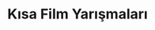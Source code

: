 ---
layout: category
headline: "Kısa Film Yarışmaları"
title: "Kısa Film Yarışmaları"
key: "kısa film yarışması"
description: "kısa film yarışması, kısa film yarışmaları, kısa film yarışmaları 2020, film yarışmaları"
permalink: "kisa-film-yarismalari/"
---